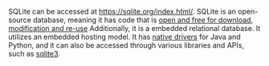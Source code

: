 SQLite can be accessed at https://sqlite.org/index.html/. 
SQLite is an open-source database, meaning it has code that is [open and free for download, modification and re-use](https://www.heavy.ai/technical-glossary/open-source-database#:~:text=An%20open%20source%20database%20has,is%20protected%20to%20prevent%20copying.)
Additionally, it is a embedded relational database. It utilizes an embedded hosting model. It has [native drivers](https://www.devart.com/odbc/sqlite/) for Java and Python, and it can also be accessed through various libraries and APIs, such as [sqlite3](https://docs.python.org/3/library/sqlite3.html#:~:text=SQLite%20is%20a%20C%20library,SQLite%20for%20internal%20data%20storage.).
